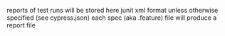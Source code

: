 reports of test runs will be stored here
junit xml format unless otherwise specified (see cypress.json)
each spec (aka .feature) file will produce a report file